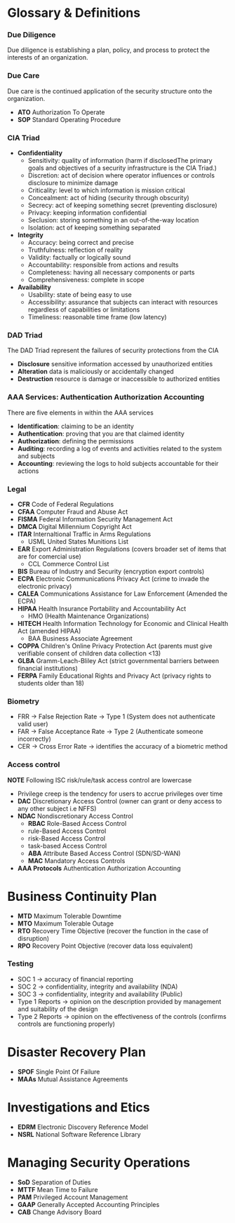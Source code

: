 # Glossary & Definitions

### Due Diligence
Due diligence is establishing a plan, policy, and process to protect the interests of an organization.
### Due Care
Due care is the continued application of the security structure onto the organization.


* **ATO** Authorization To Operate
* **SOP** Standard Operating Procedure

### CIA Triad
* **Confidentiality**
    * Sensitivity: quality of information (harm if disclosedThe primary goals and objectives of a security infrastructure is the CIA Triad.)
    * Discretion: act of decision where operator influences or controls disclosure to minimize damage
    * Criticality: level to which information is mission critical
    * Concealment: act of hiding (security through obscurity)
    * Secrecy: act of keeping something secret (preventing disclosure)
    * Privacy: keeping information confidential
    * Seclusion: storing something in an out-of-the-way location
    * Isolation: act of keeping something separated
* **Integrity**
    * Accuracy: being correct and precise
    * Truthfulness: reflection of reality
    * Validity: factually or logically sound
    * Accountability: responsible from actions and results
    * Completeness: having all necessary components or parts
    * Comprehensiveness: complete in scope  
* **Availability**
    * Usability: state of being easy to use
    * Accessibility: assurance that subjects can interact with resources regardless of capabilities or limitations
    * Timeliness: reasonable time frame (low latency)

### DAD Triad
The DAD Triad represent the failures of security protections from the CIA
* **Disclosure** sensitive information accessed by unauthorized entities
* **Alteration** data is maliciously or accidentally changed
* **Destruction** resource is damage or inaccessible to authorized entities

### AAA Services: Authentication Authorization Accounting
There are five elements in within the AAA services
* **Identification**: claiming to be an identity
* **Authentication**: proving that you are that claimed identity
* **Authorization**: defining the permissions
* **Auditing**: recording a log of events and activities related to the system and subjects
* **Accounting**: reviewing the logs to hold subjects accountable for their actions

### Legal
* **CFR** Code of Federal Regulations
* **CFAA** Computer Fraud and Abuse Act
* **FISMA** Federal Information Security Management Act
* **DMCA** Digital Millennium Copyright Act
* **ITAR**  Internaltional Traffic in Arms Regulations
    * USML United States Munitions List   
* **EAR** Export Administration Regulations (covers broader set  of items that are for comercial use)
    * CCL Commerce Control List
* **BIS** Bureau of Industry and Security (encryption export controls)
* **ECPA** Electronic Communications Privacy Act  (crime to invade the electronic privacy)
* **CALEA** Communications Assistance for Law Enforcement (Amended the ECPA)
* **HIPAA** Health Insurance Portability and Accountability Act
    * HMO (Health Maintenance Organizations)
* **HITECH** Health Information Technology for Economic and Clinical Health Act (amended HIPAA)
    * BAA Business Associate Agreement
* **COPPA** Children's Online Privacy Protection Act (parents must give verifiable consent of children data collection <13)
* **GLBA** Gramm-Leach-Bliley Act (strict governmental barriers between financial institutions)
* **FERPA** Family Educational Rights and Privacy Act (privacy rights to students older than 18)



### Biometry
* FRR -> False Rejection Rate -> Type 1 (System does not authenticate valid user)
* FAR -> False Acceptance Rate -> Type 2 (Authenticate someone incorrectly) 
* CER -> Cross Error Rate -> identifies the accuracy of a biometric method

### Access control
**NOTE** Following ISC risk/rule/task access control are lowercase
* Privilege creep is the tendency for users to accrue privileges over time
* **DAC** Discretionary Access Control (owner can grant or deny access to any other subject i.e NFFS)
* **NDAC** Nondiscretionary Access Control
    * **RBAC** Role-Based Access Control
    * rule-Based Access Control
    * risk-Based Access Control
    * task-based Access Control
    * **ABA** Attribute Based Access Control (SDN/SD-WAN) 
    * **MAC** Mandatory Access Controls
* **AAA Protocols** Authentication Authorization Accounting

# Business Continuity Plan
* **MTD** Maximum Tolerable Downtime
* **MTO** Maximum Tolerable Outage
* **RTO** Recovery Time Objective (recover the function in the case of disruption)
* **RPO** Recovery Point Objective (recover data loss equivalent)

### Testing
* SOC 1 -> accuracy of financial reporting
* SOC 2 -> confidentiality, integrity and availability (NDA)
* SOC 3 -> confidentiality, integrity and availability (Public)
* Type 1 Reports -> opinion on the description provided by management and suitability of the design
* Type 2 Reports -> opinion on the effectiveness of the controls (confirms controls are functioning properly)

# Disaster Recovery Plan
* **SPOF** Single Point Of Failure
* **MAAs** Mutual Assistance Agreements

# Investigations and Etics
* **EDRM** Electronic Discovery Reference Model
* **NSRL** National Software Reference Library

# Managing Security Operations
* **SoD** Separation of Duties
* **MTTF** Mean Time to Failure
* **PAM** Privileged Account Management
* **GAAP** Generally Accepted Accounting Principles
* **CAB** Change Advisory Board


